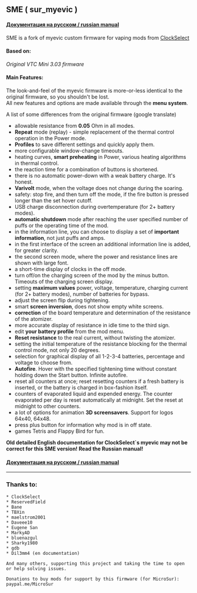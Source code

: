 ## **SME ( sur_myevic )**

#### [Документация на русском / russian manual](https://github.com/MicroSur/sur_myevic/blob/master/README_ru.md)

SME is a fork of myevic custom firmware for vaping mods from [ClockSelect](https://github.com/ClockSelect/myevic/blob/master/src)

#### Based on:
*Original VTC Mini 3.03 firmware*

#### Main Features:
The look-and-feel of the myevic firmware is more-or-less identical to the original firmware, so you shouldn't be lost.  
All new features and options are made available through the **menu system**.

A list of some differences from the original firmware (google translate)  

 * allowable resistance from **0.05** Ohm in all modes.
 * **Repeat** mode (replay) - simple replacement of the thermal control operation in the Power mode.
* **Profiles** to save different settings and quickly apply them.
* more configurable window-change timeouts.
* heating curves, **smart preheating** in Power, various heating algorithms in thermal control.
* the reaction time for a combination of buttons is shortened.
* there is no automatic power-down with a weak battery charge. It's honest.
* **Varivolt** mode, when the voltage does not change during the soaring.
* safety: stop fire, and then turn off the mode, if the fire button is pressed longer than the set hover cutoff.
* USB charge disconnection during overtemperature (for 2+ battery modes).
* **automatic shutdown** mode after reaching the user specified number of puffs or the operating time of the mod.
* in the information line, you can choose to display a set of **important information**, not just puffs and amps.
* in the first interface of the screen an additional information line is added, for greater clarity.
* the second screen mode, where the power and resistance lines are shown with large font.
* a short-time display of clocks in the off mode.
* turn off/on the charging screen of the mod by the minus button. Timeouts of the charging screen display.
* setting **maximum values** power, voltage, temperature, charging current (for 2+ battery modes), number of batteries for bypass.
* adjust the screen flip during tightening.
* smart **screen inversion**, does not show empty white screens.
* **correction** of the board temperature and determination of the resistance of the atomizer.
* more accurate display of resistance in idle time to the third sign.
* edit **your battery profile** from the mod menu.
* **Reset resistance** to the real current, without twisting the atomizer.
* setting the initial temperature of the resistance blocking for the thermal control mode, not only 20 degrees.
* selection for graphical display of all 1-2-3-4 batteries, percentage and voltage to choose from.
* **Autofire**. Hover with the specified tightening time without constant holding down the Start button. Infinite autofire.
* reset all counters at once; reset resetting counters if a fresh battery is inserted, or the battery is charged in box-fashion itself.
* counters of evaporated liquid and expended energy. The counter evaporated per day is reset automatically at midnight. Set the reset at midnight to other counters.
* a lot of options for animation **3D screensavers**. Support for logos 64x40, 64x48.
* press plus button for information why mod is in off state.
* games Tetris and Flappy Bird for fun.


**Old detailed English documentation for ClockSelect`s myevic may not be correct for this SME version! 
Read the Russian manual!**  

#### [Документация на русском / russian manual](https://github.com/MicroSur/sur_myevic/blob/master/README_ru.md)

-----
### Thanks to:

    * ClockSelect
    * ReservedField
    * Bane
    * TBXin
    * maelstrom2001
    * Daveee10
    * Eugene San
    * MarkyAD
    * bluenazgul
    * Sharky1980
    * gdb
    * Dil3mm4 (en documentation)

    And many others, supporting this project and taking the time to open or help solving issues.

    Donations to buy mods for support by this firmware (for MicroSur): paypal.me/MicroSur